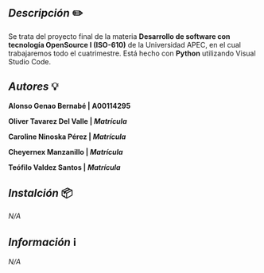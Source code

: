## _Descripción_ ✏️
Se trata del proyecto final de la materia **Desarrollo de software con tecnología OpenSource I (ISO-610)** de la Universidad APEC, en el cual trabajaremos todo el cuatrimestre. Está hecho con **Python** utilizando Visual Studio Code.

## _Autores_ 💡
**Alonso Genao Bernabé | A00114295**

**Oliver Tavarez Del Valle | _Matrícula_**

**Caroline Ninoska Pérez | _Matrícula_**

**Cheyernex Manzanillo | _Matrícula_**

**Teófilo Valdez Santos | _Matrícula_**

## _Instalción_ 📦
_N/A_

## _Información_ ℹ️
_N/A_
